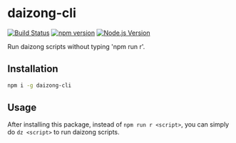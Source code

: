 # daizong-cli

[![Build Status](https://github.com/mgenware/daizong-cli/workflows/Build/badge.svg)](https://github.com/mgenware/daizong-cli/actions)
[![npm version](https://img.shields.io/npm/v/daizong-cli.svg?style=flat-square)](https://npmjs.com/package/daizong-cli)
[![Node.js Version](http://img.shields.io/node/v/daizong-cli.svg?style=flat-square)](https://nodejs.org/en/)

Run daizong scripts without typing 'npm run r'.

## Installation

```sh
npm i -g daizong-cli
```

## Usage

After installing this package, instead of `npm run r <script>`, you can simply do `dz <script>` to run daizong scripts.
